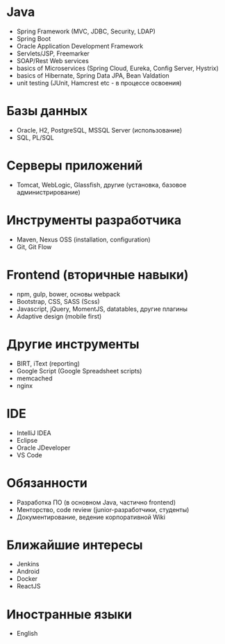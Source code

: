 # Java
- Spring Framework (MVC, JDBC, Security, LDAP)
- Spring Boot
- Oracle Application Development Framework
- Servlets/JSP, Freemarker
- SOAP/Rest Web services
- basics of Microservices (Spring Cloud, Eureka, Config Server, Hystrix)
- basics of Hibernate, Spring Data JPA, Bean Valdation
- unit testing (JUnit, Hamcrest etc - в процессе освоения)

# Базы данных
- Oracle, H2, PostgreSQL, MSSQL Server (использование)
- SQL, PL/SQL

# Серверы приложений
- Tomcat, WebLogic, Glassfish, другие (установка, базовое администрирование)

# Инструменты разработчика
- Maven, Nexus OSS (installation, configuration)
- Git, Git Flow

# Frontend (вторичные навыки)
- npm, gulp, bower, основы webpack
- Bootstrap, CSS, SASS (Scss)
- Javascript, jQuery, MomentJS, datatables, другие плагины
- Adaptive design (mobile first) 

# Другие инструменты
- BIRT, iText (reporting)
- Google Script (Google Spreadsheet scripts)
- memcached
- nginx

# IDE
- IntelliJ IDEA
- Eclipse
- Oracle JDeveloper
- VS Code

# Обязанности
- Разработка ПО (в основном Java, частично frontend)
- Менторство, code review (junior-разработчики, студенты)
- Документирование, ведение корпоративной Wiki

# Ближайшие интересы
- Jenkins
- Android
- Docker
- ReactJS

# Иностранные языки
- English